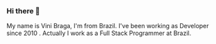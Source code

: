### Hi there 👋

My name is Vini Braga, I'm from Brazil. I've been working as Developer since 2010 . Actually I work as a Full Stack Programmer at Brazil.

